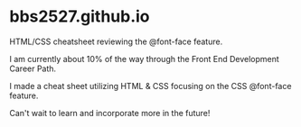 # bbs2527.github.io
HTML/CSS cheatsheet reviewing the @font-face feature.

I am currently about 10% of the way through the Front End Development Career Path. 

I made a cheat sheet utilizing HTML & CSS focusing on the CSS @font-face feature. 

Can't wait to learn and incorporate more in the future!
